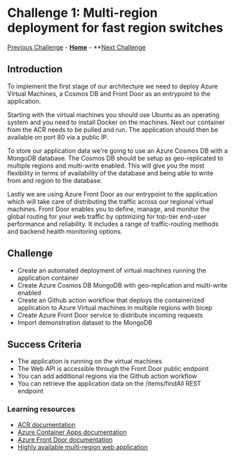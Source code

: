 # Challenge 1: Multi-region deployment for fast region switches

[Previous Challenge](./00-Pre-Reqs.md) - **[Home](../README.md)** - **[Next Challenge](./02-Deploy-Low-Carbon-Region.md)

## Introduction

To implement the first stage of our architecture we need to deploy Azure Virtual Machines, a Cosmos DB and Front Door as an entrypoint to the application.

Starting with the virtual machines you should use Ubuntu as an operating system and you need to install Docker on the machines. Next our container from the ACR needs to be pulled and run. The application should then be available on port 80 via a public IP.

To store our application data we're going to use an Azure Cosmos DB with a MongoDB database. The Cosmos DB should be setup as geo-replicated to multiple regions and multi-write enabled. This will give you the most flexibility in terms of availability of the database and being able to write from and region to the database.

Lastly we are using Azure Front Door as our entrypoint to the application which will take care of distributing the traffic across our regional virtual machines.  Front Door enables you to define, manage, and monitor the global routing for your web traffic by optimizing for top-tier end-user performance and reliability. It includes a range of traffic-routing methods and backend health monitoring options.

## Challenge

* Create an automated deployment of virtual machines running the application container
* Create Azure Cosmos DB MongoDB with geo-replication and multi-write enabled
* Create an Github action workflow that deploys the containerized application to Azure Virtual machines in multiple regions with bicep
* Create Azure Front Door service to distribute incoming requests
* Import demonstration dataset to the MongoDB

## Success Criteria

* The application is running on the virtual machines
* The Web API is accessible through the Front Door public endpoint
* You can add additional regions via the Github action workflow
* You can retrieve the application data on the /items/findAll REST endpoint

### Learning resources

* [ACR documentation](https://learn.microsoft.com/en-us/azure/container-registry/)
* [Azure Container Apps documentation](https://learn.microsoft.com/en-us/azure/container-apps/)
* [Azure Front Door documentation](https://learn.microsoft.com/en-us/azure/frontdoor/)
* [Highly available multi-region web application](https://learn.microsoft.com/en-us/azure/architecture/reference-architectures/app-service-web-app/multi-region)
